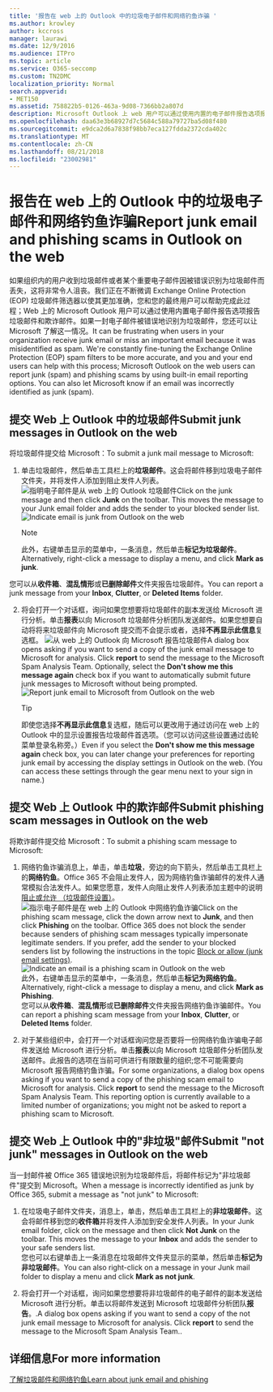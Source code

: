 ```yaml
---
title: '报告在 web 上的 Outlook 中的垃圾电子邮件和网络钓鱼诈骗 '
ms.author: krowley
author: kccross
manager: laurawi
ms.date: 12/9/2016
ms.audience: ITPro
ms.topic: article
ms.service: O365-seccomp
ms.custom: TN2DMC
localization_priority: Normal
search.appverid:
- MET150
ms.assetid: 758822b5-0126-463a-9d08-7366bb2a807d
description: Microsoft Outlook 上 web 用户可以通过使用内置的电子邮件报告选项报告垃圾邮件和网络钓鱼诈骗。您还可以让 Microsoft 知道是否电子邮件被错误地标识为垃圾邮件。
ms.openlocfilehash: daa63e3b68927d7c5684c588a79727ba5d08f480
ms.sourcegitcommit: e9dca2d6a7838f98bb7eca127fdda2372cda402c
ms.translationtype: MT
ms.contentlocale: zh-CN
ms.lasthandoff: 08/21/2018
ms.locfileid: "23002981"
---
```

# <a name="report-junk-email-and-phishing-scams-in-outlook-on-the-web"></a><span data-ttu-id="fe8c0-104">报告在 web 上的 Outlook 中的垃圾电子邮件和网络钓鱼诈骗</span><span class="sxs-lookup"><span data-stu-id="fe8c0-104">Report junk email and phishing scams in Outlook on the web</span></span> 

<span data-ttu-id="fe8c0-p102">如果组织内的用户收到垃圾邮件或者某个重要电子邮件因被错误识别为垃圾邮件而丢失，这将非常令人沮丧。我们正在不断微调 Exchange Online Protection (EOP) 垃圾邮件筛选器以使其更加准确，您和您的最终用户可以帮助完成此过程；Web 上的 Microsoft Outlook 用户可以通过使用内置电子邮件报告选项报告垃圾邮件和欺诈邮件。如果一封电子邮件被错误地识别为垃圾邮件，您还可以让 Microsoft 了解这一情况。</span><span class="sxs-lookup"><span data-stu-id="fe8c0-p102">It can be frustrating when users in your organization receive junk email or miss an important email because it was misidentified as spam. We're constantly fine-tuning the Exchange Online Protection (EOP) spam filters to be more accurate, and you and your end users can help with this process; Microsoft Outlook on the web users can report junk (spam) and phishing scams by using built-in email reporting options. You can also let Microsoft know if an email was incorrectly identified as junk (spam).</span></span>
  
## <a name="submit-junk-messages-in-outlook-on-the-web"></a><span data-ttu-id="fe8c0-108">提交 Web 上 Outlook 中的垃圾邮件</span><span class="sxs-lookup"><span data-stu-id="fe8c0-108">Submit junk messages in Outlook on the web</span></span>

<span data-ttu-id="fe8c0-109">将垃圾邮件提交给 Microsoft：</span><span class="sxs-lookup"><span data-stu-id="fe8c0-109">To submit a junk mail message to Microsoft:</span></span>
  
1. <span data-ttu-id="fe8c0-p103">单击垃圾邮件，然后单击工具栏上的**垃圾邮件**。这会将邮件移到垃圾电子邮件文件夹，并将发件人添加到阻止发件人列表。 ![指明电子邮件是从 web 上的 Outlook 垃圾邮件](media/a10ae792-aab6-4374-a041-6c3f732eb2e3.png)</span><span class="sxs-lookup"><span data-stu-id="fe8c0-p103">Click on the junk message and then click **Junk** on the toolbar. This moves the message to your Junk email folder and adds the sender to your blocked sender list.  ![Indicate email is junk from Outlook on the web](media/a10ae792-aab6-4374-a041-6c3f732eb2e3.png)</span></span>
  
    > [!NOTE]
    > <span data-ttu-id="fe8c0-113">此外，右键单击显示的菜单中，一条消息，然后单击**标记为垃圾邮件**。</span><span class="sxs-lookup"><span data-stu-id="fe8c0-113">Alternatively, right-click a message to display a menu, and click **Mark as junk**.</span></span> 
  
<span data-ttu-id="fe8c0-114">您可以从**收件箱**、**混乱情形**或**已删除邮件**文件夹报告垃圾邮件。</span><span class="sxs-lookup"><span data-stu-id="fe8c0-114">You can report a junk message from your **Inbox**, **Clutter**, or **Deleted Items** folder.</span></span> 
  
2. <span data-ttu-id="fe8c0-p104">将会打开一个对话框，询问如果您想要将垃圾邮件的副本发送给 Microsoft 进行分析。单击**报表**以向 Microsoft 垃圾邮件分析团队发送邮件。如果您想要自动将将来垃圾邮件向 Microsoft 提交而不会提示或者，选择**不再显示此信息**复选框。 ![从 web 上的 Outlook 向 Microsoft 报告垃圾邮件](media/e8d3a9f9-6eb6-4309-ba6d-643dffdb6a33.png)</span><span class="sxs-lookup"><span data-stu-id="fe8c0-p104">A dialog box opens asking if you want to send a copy of the junk email message to Microsoft for analysis. Click **report** to send the message to the Microsoft Spam Analysis Team. Optionally, select the **Don't show me this message again** check box if you want to automatically submit future junk messages to Microsoft without being prompted.  ![Report junk email to Microsoft from Outlook on the web](media/e8d3a9f9-6eb6-4309-ba6d-643dffdb6a33.png)</span></span>
  
    > [!TIP]
    > <span data-ttu-id="fe8c0-p105">即使您选择**不再显示此信息**复选框，随后可以更改用于通过访问在 web 上的 Outlook 中的显示设置报告垃圾邮件首选项。（您可以访问这些设置通过齿轮菜单登录名称旁。）</span><span class="sxs-lookup"><span data-stu-id="fe8c0-p105">Even if you select the **Don't show me this message again** check box, you can later change your preferences for reporting junk email by accessing the display settings in Outlook on the web. (You can access these settings through the gear menu next to your sign in name.)</span></span> 
  
## <a name="submit-phishing-scam-messages-in-outlook-on-the-web"></a><span data-ttu-id="fe8c0-121">提交 Web 上 Outlook 中的欺诈邮件</span><span class="sxs-lookup"><span data-stu-id="fe8c0-121">Submit phishing scam messages in Outlook on the web</span></span>

<span data-ttu-id="fe8c0-122">将欺诈邮件提交给 Microsoft：</span><span class="sxs-lookup"><span data-stu-id="fe8c0-122">To submit a phishing scam message to Microsoft:</span></span>
  
1. <span data-ttu-id="fe8c0-p106">网络钓鱼诈骗消息上，单击，单击**垃圾**，旁边的向下箭头，然后单击工具栏上的**网络钓鱼**。Office 365 不会阻止发件人，因为网络钓鱼诈骗邮件的发件人通常模拟合法发件人。如果您愿意，发件人向阻止发件人列表添加主题中的说明[阻止或允许 （垃圾邮件设置）](https://go.microsoft.com/fwlink/?LinkId=627572)。![指示电子邮件是在 web 上的 Outlook 中网络钓鱼诈骗](media/959bb577-341c-41ee-a159-e46600b2cf8a.png)</span><span class="sxs-lookup"><span data-stu-id="fe8c0-p106">Click on the phishing scam message, click the down arrow next to **Junk**, and then click **Phishing** on the toolbar. Office 365 does not block the sender because senders of phishing scam messages typically impersonate legitimate senders. If you prefer, add the sender to your blocked senders list by following the instructions in the topic [Block or allow (junk email settings)](https://go.microsoft.com/fwlink/?LinkId=627572). ![Indicate an email is a phishing scam in Outlook on the web](media/959bb577-341c-41ee-a159-e46600b2cf8a.png)</span></span></br><span data-ttu-id="fe8c0-127">此外，右键单击显示的菜单中，一条消息，然后单击**标记为网络钓鱼**。</span><span class="sxs-lookup"><span data-stu-id="fe8c0-127">Alternatively, right-click a message to display a menu, and click **Mark as Phishing**.</span></span></br><span data-ttu-id="fe8c0-128">您可以从**收件箱**、**混乱情形**或**已删除邮件**文件夹报告网络钓鱼诈骗邮件。</span><span class="sxs-lookup"><span data-stu-id="fe8c0-128">You can report a phishing scam message from your **Inbox**, **Clutter**, or **Deleted Items** folder.</span></span> 
  
2. <span data-ttu-id="fe8c0-p107">对于某些组织中，会打开一个对话框询问您是否要将一份网络钓鱼诈骗电子邮件发送给 Microsoft 进行分析。单击**报表**以向 Microsoft 垃圾邮件分析团队发送邮件。此报告的选项在当前可供进行有限数量的组织;您不可能需要向 Microsoft 报告网络钓鱼诈骗。</span><span class="sxs-lookup"><span data-stu-id="fe8c0-p107">For some organizations, a dialog box opens asking if you want to send a copy of the phishing scam email to Microsoft for analysis. Click **report** to send the message to the Microsoft Spam Analysis Team. This reporting option is currently available to a limited number of organizations; you might not be asked to report a phishing scam to Microsoft.</span></span> 
    
## <a name="submit-not-junk-messages-in-outlook-on-the-web"></a><span data-ttu-id="fe8c0-132">提交 Web 上 Outlook 中的"非垃圾"邮件</span><span class="sxs-lookup"><span data-stu-id="fe8c0-132">Submit "not junk" messages in Outlook on the web</span></span>

<span data-ttu-id="fe8c0-133">当一封邮件被 Office 365 错误地识别为垃圾邮件后，将邮件标记为"非垃圾邮件"提交到 Microsoft。</span><span class="sxs-lookup"><span data-stu-id="fe8c0-133">When a message is incorrectly identified as junk by Office 365, submit a message as "not junk" to Microsoft:</span></span>
  
1. <span data-ttu-id="fe8c0-p108">在垃圾电子邮件文件夹，消息上，单击，然后单击工具栏上的**非垃圾邮件**。这会将邮件移到您的**收件箱**并将发件人添加到安全发件人列表。</span><span class="sxs-lookup"><span data-stu-id="fe8c0-p108">In your Junk email folder, click on the message and then click **Not Junk** on the toolbar. This moves the message to your **Inbox** and adds the sender to your safe senders list. </span></span></br><span data-ttu-id="fe8c0-136">您也可以右键单击上一条消息在垃圾邮件文件夹显示的菜单，然后单击**标记为非垃圾邮件**。</span><span class="sxs-lookup"><span data-stu-id="fe8c0-136">You can also right-click on a message in your Junk mail folder to display a menu and click **Mark as not junk**.</span></span> 
  
2. <span data-ttu-id="fe8c0-p109">将会打开一个对话框，询问如果您想要将非垃圾邮件的电子邮件的副本发送给 Microsoft 进行分析。单击以将邮件发送到 Microsoft 垃圾邮件分析团队**报告**。.</span><span class="sxs-lookup"><span data-stu-id="fe8c0-p109">A dialog box opens asking if you want to send a copy of the not junk email message to Microsoft for analysis. Click **report** to send the message to the Microsoft Spam Analysis Team..</span></span> 
    
## <a name="for-more-information"></a><span data-ttu-id="fe8c0-139">详细信息</span><span class="sxs-lookup"><span data-stu-id="fe8c0-139">For more information</span></span>

[<span data-ttu-id="fe8c0-140">了解垃圾邮件和网络钓鱼</span><span class="sxs-lookup"><span data-stu-id="fe8c0-140">Learn about junk email and phishing</span></span>](https://go.microsoft.com/fwlink/p/?LinkId=270068)
  
  

